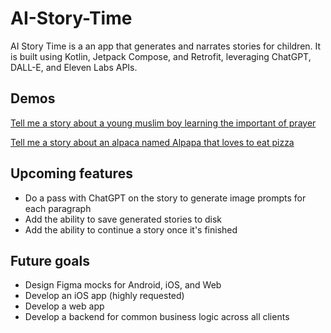 # AI-Story-Time
AI Story Time is a an app that generates and narrates stories for children. It is built using Kotlin, Jetpack Compose, and Retrofit, leveraging ChatGPT, DALL-E, and Eleven Labs APIs.

## Demos

[Tell me a story about a young muslim boy learning the important of prayer](https://drive.google.com/file/d/1_fmTyeWc-JyrIVo8nQryk1J6UoR_T1VR/view?usp=sharing)

[Tell me a story about an alpaca named Alpapa that loves to eat pizza](https://drive.google.com/file/d/1P_TMexkd4fpVNqSb91oaFzbVHATycVQ4/view?usp=sharing)

## Upcoming features

* Do a pass with ChatGPT on the story to generate image prompts for each paragraph
* Add the ability to save generated stories to disk
* Add the ability to continue a story once it's finished

## Future goals

* Design Figma mocks for Android, iOS, and Web
* Develop an iOS app (highly requested)
* Develop a web app
* Develop a backend for common business logic across all clients
